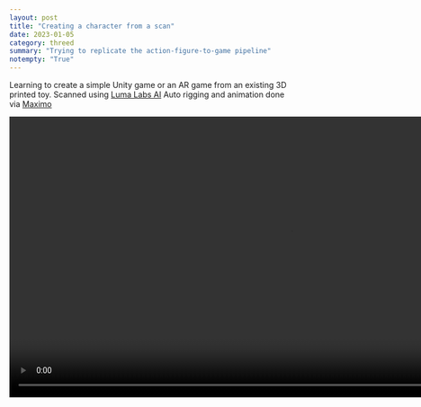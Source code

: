 ```yaml
---
layout: post
title: "Creating a character from a scan"
date: 2023-01-05
category: threed
summary: "Trying to replicate the action-figure-to-game pipeline"
notempty: "True"
---
```


Learning to create a simple Unity game or an AR game from an existing 3D printed toy. 
Scanned using [Luma Labs AI](https://lumalabs.ai/)
Auto rigging and animation done via [Maximo](https://www.mixamo.com/#/)

<div style="text-align:center">
 <video height="500" controls>
  <source src="/images/3D/mecha_jump.mp4" type="video/mp4">
Your browser does not support the video tag.
</video> 
</div>
